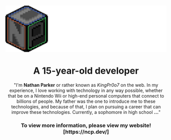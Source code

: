 <p align="center"><a href="https://ncp.dev" target="_blank"><img src="https://github.com/KingPr0o7/KingPr0o7.github.io/blob/main/images/branding/ncp-long-forum.png" alt="Nathan Parker's logo"></a></p>
<h1 align="center">A 15-year-old developer</h1>

<p align="center">"I'm <b>Nathan Parker</b> or rather known as <i>KingPr0o7</i> on the web. In my experience, I love working with technology in any way possible, whether that be on a Nintendo Wii or high-end personal computers that connect to billions of people. My father was the one to introduce me to these technologies, and because of that, I plan on pursuing a career that can improve these technologies. Currently, a sophomore in high school <b>...</b>" </p>

<h3 align="center">To view more information, please view my website! [https://ncp.dev/]</h3>
